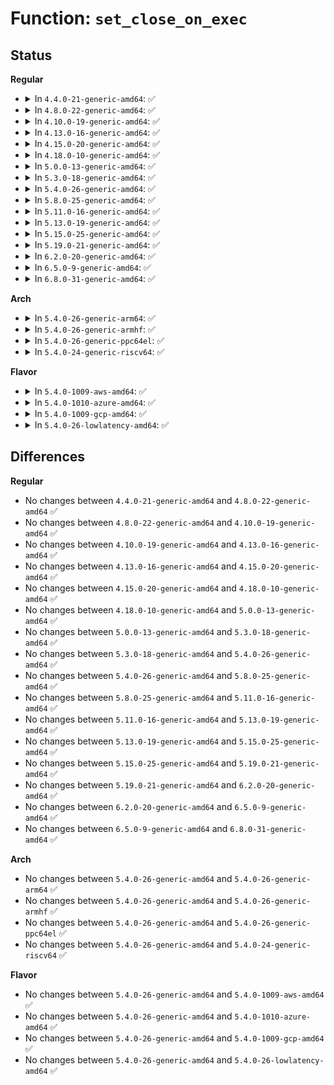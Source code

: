 # Function: <code>set_close_on_exec</code>

## Status
<b>Regular</b>
<ul>
<li>
<details>
<summary>In <code>4.4.0-21-generic-amd64</code>: ✅</summary>

```c
void set_close_on_exec(unsigned int fd, int flag)
```

```json
{
  "name": "set_close_on_exec",
  "collision_type": "Unique Global",
  "inline_type": "No",
  "funcs": [
    {
      "addr": 18446744071581117488,
      "name": "set_close_on_exec",
      "external": true,
      "loc": "fs/file.c:792",
      "file": "fs/file.c",
      "inline": "seen, unknown",
      "caller_inline": [],
      "caller_func": [
        "fs/fcntl.c:SyS_fcntl",
        "fs/ioctl.c:do_vfs_ioctl",
        "fs/ioctl.c:do_vfs_ioctl"
      ]
    }
  ],
  "symbols": [
    {
      "addr": 18446744071581117488,
      "name": "set_close_on_exec",
      "section": ".text",
      "bind": "STB_GLOBAL",
      "size": 105
    }
  ]
}
```
</details>
</li>
<li>
<details>
<summary>In <code>4.8.0-22-generic-amd64</code>: ✅</summary>

```c
void set_close_on_exec(unsigned int fd, int flag)
```

```json
{
  "name": "set_close_on_exec",
  "collision_type": "Unique Global",
  "inline_type": "No",
  "funcs": [
    {
      "addr": 18446744071581283216,
      "name": "set_close_on_exec",
      "external": true,
      "loc": "fs/file.c:798",
      "file": "fs/file.c",
      "inline": "seen, unknown",
      "caller_inline": [],
      "caller_func": [
        "fs/fcntl.c:SyS_fcntl",
        "fs/ioctl.c:do_vfs_ioctl",
        "fs/ioctl.c:do_vfs_ioctl"
      ]
    }
  ],
  "symbols": [
    {
      "addr": 18446744071581283216,
      "name": "set_close_on_exec",
      "section": ".text",
      "bind": "STB_GLOBAL",
      "size": 101
    }
  ]
}
```
</details>
</li>
<li>
<details>
<summary>In <code>4.10.0-19-generic-amd64</code>: ✅</summary>

```c
void set_close_on_exec(unsigned int fd, int flag)
```

```json
{
  "name": "set_close_on_exec",
  "collision_type": "Unique Global",
  "inline_type": "No",
  "funcs": [
    {
      "addr": 18446744071581361632,
      "name": "set_close_on_exec",
      "external": true,
      "loc": "fs/file.c:798",
      "file": "fs/file.c",
      "inline": "seen, unknown",
      "caller_inline": [],
      "caller_func": [
        "fs/fcntl.c:SyS_fcntl",
        "fs/ioctl.c:do_vfs_ioctl",
        "fs/ioctl.c:do_vfs_ioctl"
      ]
    }
  ],
  "symbols": [
    {
      "addr": 18446744071581361632,
      "name": "set_close_on_exec",
      "section": ".text",
      "bind": "STB_GLOBAL",
      "size": 101
    }
  ]
}
```
</details>
</li>
<li>
<details>
<summary>In <code>4.13.0-16-generic-amd64</code>: ✅</summary>

```c
void set_close_on_exec(unsigned int fd, int flag)
```

```json
{
  "name": "set_close_on_exec",
  "collision_type": "Unique Global",
  "inline_type": "No",
  "funcs": [
    {
      "addr": 18446744071581416896,
      "name": "set_close_on_exec",
      "external": true,
      "loc": "fs/file.c:784",
      "file": "fs/file.c",
      "inline": "seen, unknown",
      "caller_inline": [],
      "caller_func": [
        "fs/fcntl.c:do_fcntl",
        "fs/ioctl.c:do_vfs_ioctl",
        "fs/ioctl.c:do_vfs_ioctl"
      ]
    }
  ],
  "symbols": [
    {
      "addr": 18446744071581416896,
      "name": "set_close_on_exec",
      "section": ".text",
      "bind": "STB_GLOBAL",
      "size": 104
    }
  ]
}
```
</details>
</li>
<li>
<details>
<summary>In <code>4.15.0-20-generic-amd64</code>: ✅</summary>

```c
void set_close_on_exec(unsigned int fd, int flag)
```

```json
{
  "name": "set_close_on_exec",
  "collision_type": "Unique Global",
  "inline_type": "No",
  "funcs": [
    {
      "addr": 18446744071581558416,
      "name": "set_close_on_exec",
      "external": true,
      "loc": "fs/file.c:787",
      "file": "fs/file.c",
      "inline": "seen, unknown",
      "caller_inline": [],
      "caller_func": [
        "fs/fcntl.c:do_fcntl",
        "fs/ioctl.c:do_vfs_ioctl",
        "fs/ioctl.c:do_vfs_ioctl"
      ]
    }
  ],
  "symbols": [
    {
      "addr": 18446744071581558416,
      "name": "set_close_on_exec",
      "section": ".text",
      "bind": "STB_GLOBAL",
      "size": 104
    }
  ]
}
```
</details>
</li>
<li>
<details>
<summary>In <code>4.18.0-10-generic-amd64</code>: ✅</summary>

```c
void set_close_on_exec(unsigned int fd, int flag)
```

```json
{
  "name": "set_close_on_exec",
  "collision_type": "Unique Global",
  "inline_type": "No",
  "funcs": [
    {
      "addr": 18446744071581715024,
      "name": "set_close_on_exec",
      "external": true,
      "loc": "fs/file.c:783",
      "file": "fs/file.c",
      "inline": "seen, unknown",
      "caller_inline": [],
      "caller_func": [
        "fs/fcntl.c:do_fcntl",
        "fs/ioctl.c:do_vfs_ioctl",
        "fs/ioctl.c:do_vfs_ioctl"
      ]
    }
  ],
  "symbols": [
    {
      "addr": 18446744071581715024,
      "name": "set_close_on_exec",
      "section": ".text",
      "bind": "STB_GLOBAL",
      "size": 104
    }
  ]
}
```
</details>
</li>
<li>
<details>
<summary>In <code>5.0.0-13-generic-amd64</code>: ✅</summary>

```c
void set_close_on_exec(unsigned int fd, int flag)
```

```json
{
  "name": "set_close_on_exec",
  "collision_type": "Unique Global",
  "inline_type": "No",
  "funcs": [
    {
      "addr": 18446744071581801744,
      "name": "set_close_on_exec",
      "external": true,
      "loc": "fs/file.c:813",
      "file": "fs/file.c",
      "inline": "seen, unknown",
      "caller_inline": [],
      "caller_func": [
        "fs/fcntl.c:do_fcntl",
        "fs/ioctl.c:do_vfs_ioctl",
        "fs/ioctl.c:do_vfs_ioctl"
      ]
    }
  ],
  "symbols": [
    {
      "addr": 18446744071581801744,
      "name": "set_close_on_exec",
      "section": ".text",
      "bind": "STB_GLOBAL",
      "size": 104
    }
  ]
}
```
</details>
</li>
<li>
<details>
<summary>In <code>5.3.0-18-generic-amd64</code>: ✅</summary>

```c
void set_close_on_exec(unsigned int fd, int flag)
```

```json
{
  "name": "set_close_on_exec",
  "collision_type": "Unique Global",
  "inline_type": "No",
  "funcs": [
    {
      "addr": 18446744071581920576,
      "name": "set_close_on_exec",
      "external": true,
      "loc": "fs/file.c:819",
      "file": "fs/file.c",
      "inline": "seen, unknown",
      "caller_inline": [],
      "caller_func": [
        "fs/fcntl.c:do_fcntl",
        "fs/ioctl.c:do_vfs_ioctl",
        "fs/ioctl.c:do_vfs_ioctl"
      ]
    }
  ],
  "symbols": [
    {
      "addr": 18446744071581920576,
      "name": "set_close_on_exec",
      "section": ".text",
      "bind": "STB_GLOBAL",
      "size": 110
    }
  ]
}
```
</details>
</li>
<li>
<details>
<summary>In <code>5.4.0-26-generic-amd64</code>: ✅</summary>

```c
void set_close_on_exec(unsigned int fd, int flag)
```

```json
{
  "name": "set_close_on_exec",
  "collision_type": "Unique Global",
  "inline_type": "No",
  "funcs": [
    {
      "addr": 18446744071581992960,
      "name": "set_close_on_exec",
      "external": true,
      "loc": "fs/file.c:819",
      "file": "fs/file.c",
      "inline": "seen, unknown",
      "caller_inline": [],
      "caller_func": [
        "fs/fcntl.c:do_fcntl",
        "fs/ioctl.c:do_vfs_ioctl",
        "fs/ioctl.c:do_vfs_ioctl"
      ]
    }
  ],
  "symbols": [
    {
      "addr": 18446744071581992960,
      "name": "set_close_on_exec",
      "section": ".text",
      "bind": "STB_GLOBAL",
      "size": 110
    }
  ]
}
```
</details>
</li>
<li>
<details>
<summary>In <code>5.8.0-25-generic-amd64</code>: ✅</summary>

```c
void set_close_on_exec(unsigned int fd, int flag)
```

```json
{
  "name": "set_close_on_exec",
  "collision_type": "Unique Global",
  "inline_type": "No",
  "funcs": [
    {
      "addr": 18446744071582226976,
      "name": "set_close_on_exec",
      "external": true,
      "loc": "fs/file.c:844",
      "file": "fs/file.c",
      "inline": "seen, unknown",
      "caller_inline": [],
      "caller_func": [
        "fs/fcntl.c:do_fcntl",
        "fs/ioctl.c:do_vfs_ioctl",
        "fs/ioctl.c:do_vfs_ioctl"
      ]
    }
  ],
  "symbols": [
    {
      "addr": 18446744071582226976,
      "name": "set_close_on_exec",
      "section": ".text",
      "bind": "STB_GLOBAL",
      "size": 110
    }
  ]
}
```
</details>
</li>
<li>
<details>
<summary>In <code>5.11.0-16-generic-amd64</code>: ✅</summary>

```c
void set_close_on_exec(unsigned int fd, int flag)
```

```json
{
  "name": "set_close_on_exec",
  "collision_type": "Unique Global",
  "inline_type": "No",
  "funcs": [
    {
      "addr": 18446744071582275408,
      "name": "set_close_on_exec",
      "external": true,
      "loc": "fs/file.c:980",
      "file": "fs/file.c",
      "inline": "seen, unknown",
      "caller_inline": [],
      "caller_func": [
        "fs/fcntl.c:do_fcntl",
        "fs/ioctl.c:do_vfs_ioctl",
        "fs/ioctl.c:do_vfs_ioctl"
      ]
    }
  ],
  "symbols": [
    {
      "addr": 18446744071582275408,
      "name": "set_close_on_exec",
      "section": ".text",
      "bind": "STB_GLOBAL",
      "size": 110
    }
  ]
}
```
</details>
</li>
<li>
<details>
<summary>In <code>5.13.0-19-generic-amd64</code>: ✅</summary>

```c
void set_close_on_exec(unsigned int fd, int flag)
```

```json
{
  "name": "set_close_on_exec",
  "collision_type": "Unique Global",
  "inline_type": "No",
  "funcs": [
    {
      "addr": 18446744071582300912,
      "name": "set_close_on_exec",
      "external": true,
      "loc": "fs/file.c:992",
      "file": "fs/file.c",
      "inline": "seen, unknown",
      "caller_inline": [],
      "caller_func": [
        "fs/fcntl.c:do_fcntl",
        "fs/ioctl.c:do_vfs_ioctl",
        "fs/ioctl.c:do_vfs_ioctl"
      ]
    }
  ],
  "symbols": [
    {
      "addr": 18446744071582300912,
      "name": "set_close_on_exec",
      "section": ".text",
      "bind": "STB_GLOBAL",
      "size": 110
    }
  ]
}
```
</details>
</li>
<li>
<details>
<summary>In <code>5.15.0-25-generic-amd64</code>: ✅</summary>

```c
void set_close_on_exec(unsigned int fd, int flag)
```

```json
{
  "name": "set_close_on_exec",
  "collision_type": "Unique Global",
  "inline_type": "No",
  "funcs": [
    {
      "addr": 18446744071582619952,
      "name": "set_close_on_exec",
      "external": true,
      "loc": "fs/file.c:1052",
      "file": "fs/file.c",
      "inline": "seen, unknown",
      "caller_inline": [],
      "caller_func": [
        "fs/fcntl.c:do_fcntl",
        "fs/ioctl.c:do_vfs_ioctl",
        "fs/ioctl.c:do_vfs_ioctl"
      ]
    }
  ],
  "symbols": [
    {
      "addr": 18446744071582619952,
      "name": "set_close_on_exec",
      "section": ".text",
      "bind": "STB_GLOBAL",
      "size": 110
    }
  ]
}
```
</details>
</li>
<li>
<details>
<summary>In <code>5.19.0-21-generic-amd64</code>: ✅</summary>

```c
void set_close_on_exec(unsigned int fd, int flag)
```

```json
{
  "name": "set_close_on_exec",
  "collision_type": "Unique Global",
  "inline_type": "No",
  "funcs": [
    {
      "addr": 18446744071583154976,
      "name": "set_close_on_exec",
      "external": true,
      "loc": "fs/file.c:1054",
      "file": "fs/file.c",
      "inline": "seen, unknown",
      "caller_inline": [],
      "caller_func": [
        "fs/fcntl.c:do_fcntl",
        "fs/ioctl.c:do_vfs_ioctl",
        "fs/ioctl.c:do_vfs_ioctl"
      ]
    }
  ],
  "symbols": [
    {
      "addr": 18446744071583154976,
      "name": "set_close_on_exec",
      "section": ".text",
      "bind": "STB_GLOBAL",
      "size": 122
    }
  ]
}
```
</details>
</li>
<li>
<details>
<summary>In <code>6.2.0-20-generic-amd64</code>: ✅</summary>

```c
void set_close_on_exec(unsigned int fd, int flag)
```

```json
{
  "name": "set_close_on_exec",
  "collision_type": "Unique Global",
  "inline_type": "No",
  "funcs": [
    {
      "addr": 18446744071583728672,
      "name": "set_close_on_exec",
      "external": true,
      "loc": "fs/file.c:1064",
      "file": "fs/file.c",
      "inline": "seen, unknown",
      "caller_inline": [],
      "caller_func": [
        "fs/fcntl.c:do_fcntl",
        "fs/ioctl.c:do_vfs_ioctl",
        "fs/ioctl.c:do_vfs_ioctl"
      ]
    }
  ],
  "symbols": [
    {
      "addr": 18446744071583728672,
      "name": "set_close_on_exec",
      "section": ".text",
      "bind": "STB_GLOBAL",
      "size": 118
    }
  ]
}
```
</details>
</li>
<li>
<details>
<summary>In <code>6.5.0-9-generic-amd64</code>: ✅</summary>

```c
void set_close_on_exec(unsigned int fd, int flag)
```

```json
{
  "name": "set_close_on_exec",
  "collision_type": "Unique Global",
  "inline_type": "No",
  "funcs": [
    {
      "addr": 18446744071583945744,
      "name": "set_close_on_exec",
      "external": true,
      "loc": "fs/file.c:1079",
      "file": "fs/file.c",
      "inline": "seen, unknown",
      "caller_inline": [],
      "caller_func": [
        "fs/fcntl.c:do_fcntl",
        "fs/ioctl.c:do_vfs_ioctl",
        "fs/ioctl.c:do_vfs_ioctl"
      ]
    }
  ],
  "symbols": [
    {
      "addr": 18446744071583945744,
      "name": "set_close_on_exec",
      "section": ".text",
      "bind": "STB_GLOBAL",
      "size": 118
    }
  ]
}
```
</details>
</li>
<li>
<details>
<summary>In <code>6.8.0-31-generic-amd64</code>: ✅</summary>

```c
void set_close_on_exec(unsigned int fd, int flag)
```

```json
{
  "name": "set_close_on_exec",
  "collision_type": "Unique Global",
  "inline_type": "No",
  "funcs": [
    {
      "addr": 18446744071584153392,
      "name": "set_close_on_exec",
      "external": true,
      "loc": "fs/file.c:1208",
      "file": "fs/file.c",
      "inline": "seen, unknown",
      "caller_inline": [],
      "caller_func": [
        "fs/fcntl.c:do_fcntl",
        "fs/ioctl.c:do_vfs_ioctl",
        "fs/ioctl.c:do_vfs_ioctl"
      ]
    }
  ],
  "symbols": [
    {
      "addr": 18446744071584153392,
      "name": "set_close_on_exec",
      "section": ".text",
      "bind": "STB_GLOBAL",
      "size": 118
    }
  ]
}
```
</details>
</li>
</ul>
<b>Arch</b>
<ul>
<li>
<details>
<summary>In <code>5.4.0-26-generic-arm64</code>: ✅</summary>

```c
void set_close_on_exec(unsigned int fd, int flag)
```

```json
{
  "name": "set_close_on_exec",
  "collision_type": "Unique Global",
  "inline_type": "No",
  "funcs": [
    {
      "addr": 18446603336493508176,
      "name": "set_close_on_exec",
      "external": true,
      "loc": "fs/file.c:819",
      "file": "fs/file.c",
      "inline": "seen, unknown",
      "caller_inline": [],
      "caller_func": [
        "fs/fcntl.c:do_fcntl",
        "fs/ioctl.c:do_vfs_ioctl",
        "fs/ioctl.c:do_vfs_ioctl"
      ]
    }
  ],
  "symbols": [
    {
      "addr": 18446603336493508176,
      "name": "set_close_on_exec",
      "section": ".text",
      "bind": "STB_GLOBAL",
      "size": 320
    }
  ]
}
```
</details>
</li>
<li>
<details>
<summary>In <code>5.4.0-26-generic-armhf</code>: ✅</summary>

```c
void set_close_on_exec(unsigned int fd, int flag)
```

```json
{
  "name": "set_close_on_exec",
  "collision_type": "Unique Global",
  "inline_type": "No",
  "funcs": [
    {
      "addr": 3227064684,
      "name": "set_close_on_exec",
      "external": true,
      "loc": "fs/file.c:819",
      "file": "fs/file.c",
      "inline": "seen, unknown",
      "caller_inline": [],
      "caller_func": [
        "fs/fcntl.c:do_fcntl",
        "fs/ioctl.c:do_vfs_ioctl",
        "fs/ioctl.c:do_vfs_ioctl"
      ]
    }
  ],
  "symbols": [
    {
      "addr": 3227064684,
      "name": "set_close_on_exec",
      "section": ".text",
      "bind": "STB_GLOBAL",
      "size": 200
    }
  ]
}
```
</details>
</li>
<li>
<details>
<summary>In <code>5.4.0-26-generic-ppc64el</code>: ✅</summary>

```c
void set_close_on_exec(unsigned int fd, int flag)
```

```json
{
  "name": "set_close_on_exec",
  "collision_type": "Unique Global",
  "inline_type": "No",
  "funcs": [
    {
      "addr": 13835058055287072016,
      "name": "set_close_on_exec",
      "external": true,
      "loc": "fs/file.c:819",
      "file": "fs/file.c",
      "inline": "seen, unknown",
      "caller_inline": [],
      "caller_func": [
        "fs/fcntl.c:do_fcntl",
        "fs/ioctl.c:do_vfs_ioctl",
        "fs/ioctl.c:do_vfs_ioctl"
      ]
    }
  ],
  "symbols": [
    {
      "addr": 13835058055287072016,
      "name": "set_close_on_exec",
      "section": ".text",
      "bind": "STB_GLOBAL",
      "size": 336
    }
  ]
}
```
</details>
</li>
<li>
<details>
<summary>In <code>5.4.0-24-generic-riscv64</code>: ✅</summary>

```c
void set_close_on_exec(unsigned int fd, int flag)
```

```json
{
  "name": "set_close_on_exec",
  "collision_type": "Unique Global",
  "inline_type": "No",
  "funcs": [
    {
      "addr": 18446743936273180298,
      "name": "set_close_on_exec",
      "external": true,
      "loc": "fs/file.c:819",
      "file": "fs/file.c",
      "inline": "seen, unknown",
      "caller_inline": [],
      "caller_func": [
        "fs/fcntl.c:__se_sys_fcntl",
        "fs/ioctl.c:do_vfs_ioctl",
        "fs/ioctl.c:do_vfs_ioctl"
      ]
    }
  ],
  "symbols": [
    {
      "addr": 18446743936273180298,
      "name": "set_close_on_exec",
      "section": ".text",
      "bind": "STB_GLOBAL",
      "size": 208
    }
  ]
}
```
</details>
</li>
</ul>
<b>Flavor</b>
<ul>
<li>
<details>
<summary>In <code>5.4.0-1009-aws-amd64</code>: ✅</summary>

```c
void set_close_on_exec(unsigned int fd, int flag)
```

```json
{
  "name": "set_close_on_exec",
  "collision_type": "Unique Global",
  "inline_type": "No",
  "funcs": [
    {
      "addr": 18446744071581961696,
      "name": "set_close_on_exec",
      "external": true,
      "loc": "fs/file.c:819",
      "file": "fs/file.c",
      "inline": "seen, unknown",
      "caller_inline": [],
      "caller_func": [
        "fs/fcntl.c:do_fcntl",
        "fs/ioctl.c:do_vfs_ioctl",
        "fs/ioctl.c:do_vfs_ioctl"
      ]
    }
  ],
  "symbols": [
    {
      "addr": 18446744071581961696,
      "name": "set_close_on_exec",
      "section": ".text",
      "bind": "STB_GLOBAL",
      "size": 110
    }
  ]
}
```
</details>
</li>
<li>
<details>
<summary>In <code>5.4.0-1010-azure-amd64</code>: ✅</summary>

```c
void set_close_on_exec(unsigned int fd, int flag)
```

```json
{
  "name": "set_close_on_exec",
  "collision_type": "Unique Global",
  "inline_type": "No",
  "funcs": [
    {
      "addr": 18446744071581899264,
      "name": "set_close_on_exec",
      "external": true,
      "loc": "fs/file.c:819",
      "file": "fs/file.c",
      "inline": "seen, unknown",
      "caller_inline": [],
      "caller_func": [
        "fs/fcntl.c:do_fcntl",
        "fs/ioctl.c:do_vfs_ioctl",
        "fs/ioctl.c:do_vfs_ioctl"
      ]
    }
  ],
  "symbols": [
    {
      "addr": 18446744071581899264,
      "name": "set_close_on_exec",
      "section": ".text",
      "bind": "STB_GLOBAL",
      "size": 110
    }
  ]
}
```
</details>
</li>
<li>
<details>
<summary>In <code>5.4.0-1009-gcp-amd64</code>: ✅</summary>

```c
void set_close_on_exec(unsigned int fd, int flag)
```

```json
{
  "name": "set_close_on_exec",
  "collision_type": "Unique Global",
  "inline_type": "No",
  "funcs": [
    {
      "addr": 18446744071581953008,
      "name": "set_close_on_exec",
      "external": true,
      "loc": "fs/file.c:819",
      "file": "fs/file.c",
      "inline": "seen, unknown",
      "caller_inline": [],
      "caller_func": [
        "fs/fcntl.c:do_fcntl",
        "fs/ioctl.c:do_vfs_ioctl",
        "fs/ioctl.c:do_vfs_ioctl"
      ]
    }
  ],
  "symbols": [
    {
      "addr": 18446744071581953008,
      "name": "set_close_on_exec",
      "section": ".text",
      "bind": "STB_GLOBAL",
      "size": 110
    }
  ]
}
```
</details>
</li>
<li>
<details>
<summary>In <code>5.4.0-26-lowlatency-amd64</code>: ✅</summary>

```c
void set_close_on_exec(unsigned int fd, int flag)
```

```json
{
  "name": "set_close_on_exec",
  "collision_type": "Unique Global",
  "inline_type": "No",
  "funcs": [
    {
      "addr": 18446744071582023232,
      "name": "set_close_on_exec",
      "external": true,
      "loc": "fs/file.c:819",
      "file": "fs/file.c",
      "inline": "seen, unknown",
      "caller_inline": [],
      "caller_func": [
        "fs/fcntl.c:do_fcntl",
        "fs/ioctl.c:do_vfs_ioctl",
        "fs/ioctl.c:do_vfs_ioctl"
      ]
    }
  ],
  "symbols": [
    {
      "addr": 18446744071582023232,
      "name": "set_close_on_exec",
      "section": ".text",
      "bind": "STB_GLOBAL",
      "size": 108
    }
  ]
}
```
</details>
</li>
</ul>

## Differences
<b>Regular</b>
<ul>
<li>
No changes between <code>4.4.0-21-generic-amd64</code> and <code>4.8.0-22-generic-amd64</code> ✅
</li>
<li>
No changes between <code>4.8.0-22-generic-amd64</code> and <code>4.10.0-19-generic-amd64</code> ✅
</li>
<li>
No changes between <code>4.10.0-19-generic-amd64</code> and <code>4.13.0-16-generic-amd64</code> ✅
</li>
<li>
No changes between <code>4.13.0-16-generic-amd64</code> and <code>4.15.0-20-generic-amd64</code> ✅
</li>
<li>
No changes between <code>4.15.0-20-generic-amd64</code> and <code>4.18.0-10-generic-amd64</code> ✅
</li>
<li>
No changes between <code>4.18.0-10-generic-amd64</code> and <code>5.0.0-13-generic-amd64</code> ✅
</li>
<li>
No changes between <code>5.0.0-13-generic-amd64</code> and <code>5.3.0-18-generic-amd64</code> ✅
</li>
<li>
No changes between <code>5.3.0-18-generic-amd64</code> and <code>5.4.0-26-generic-amd64</code> ✅
</li>
<li>
No changes between <code>5.4.0-26-generic-amd64</code> and <code>5.8.0-25-generic-amd64</code> ✅
</li>
<li>
No changes between <code>5.8.0-25-generic-amd64</code> and <code>5.11.0-16-generic-amd64</code> ✅
</li>
<li>
No changes between <code>5.11.0-16-generic-amd64</code> and <code>5.13.0-19-generic-amd64</code> ✅
</li>
<li>
No changes between <code>5.13.0-19-generic-amd64</code> and <code>5.15.0-25-generic-amd64</code> ✅
</li>
<li>
No changes between <code>5.15.0-25-generic-amd64</code> and <code>5.19.0-21-generic-amd64</code> ✅
</li>
<li>
No changes between <code>5.19.0-21-generic-amd64</code> and <code>6.2.0-20-generic-amd64</code> ✅
</li>
<li>
No changes between <code>6.2.0-20-generic-amd64</code> and <code>6.5.0-9-generic-amd64</code> ✅
</li>
<li>
No changes between <code>6.5.0-9-generic-amd64</code> and <code>6.8.0-31-generic-amd64</code> ✅
</li>
</ul>
<b>Arch</b>
<ul>
<li>
No changes between <code>5.4.0-26-generic-amd64</code> and <code>5.4.0-26-generic-arm64</code> ✅
</li>
<li>
No changes between <code>5.4.0-26-generic-amd64</code> and <code>5.4.0-26-generic-armhf</code> ✅
</li>
<li>
No changes between <code>5.4.0-26-generic-amd64</code> and <code>5.4.0-26-generic-ppc64el</code> ✅
</li>
<li>
No changes between <code>5.4.0-26-generic-amd64</code> and <code>5.4.0-24-generic-riscv64</code> ✅
</li>
</ul>
<b>Flavor</b>
<ul>
<li>
No changes between <code>5.4.0-26-generic-amd64</code> and <code>5.4.0-1009-aws-amd64</code> ✅
</li>
<li>
No changes between <code>5.4.0-26-generic-amd64</code> and <code>5.4.0-1010-azure-amd64</code> ✅
</li>
<li>
No changes between <code>5.4.0-26-generic-amd64</code> and <code>5.4.0-1009-gcp-amd64</code> ✅
</li>
<li>
No changes between <code>5.4.0-26-generic-amd64</code> and <code>5.4.0-26-lowlatency-amd64</code> ✅
</li>
</ul>
